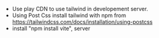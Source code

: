 - Use play CDN to use tailwind in developement server.
- Using Post Css install tailwind with npm from https://tailwindcss.com/docs/installation/using-postcss
- install "npm install vite", server

